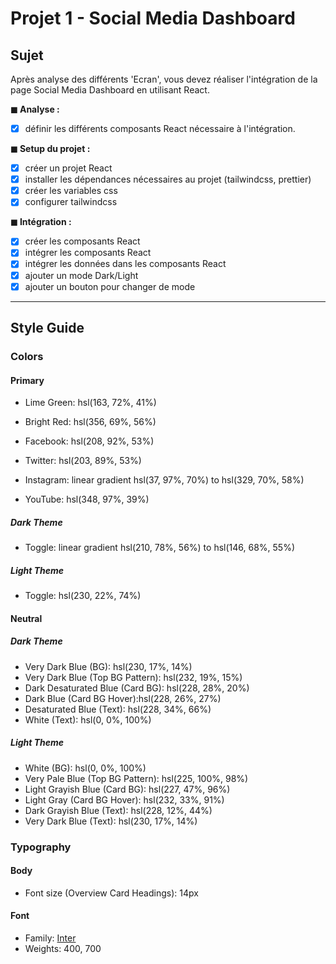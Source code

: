 # Projet 1 - Social Media Dashboard

## Sujet

Après analyse des différents 'Ecran', vous devez réaliser l'intégration de la page Social Media Dashboard en utilisant React.

**◼︎ Analyse :**

- [x] définir les différents composants React nécessaire à l'intégration.

**◼︎ Setup du projet :**

- [x] créer un projet React
- [x] installer les dépendances nécessaires au projet (tailwindcss, prettier)
- [x] créer les variables css
- [x] configurer tailwindcss

**◼︎ Intégration :**

- [x] créer les composants React
- [x] intégrer les composants React
- [x] intégrer les données dans les composants React
- [x] ajouter un mode Dark/Light
- [x] ajouter un bouton pour changer de mode

---

## Style Guide

### Colors

#### Primary

- Lime Green: hsl(163, 72%, 41%)
- Bright Red: hsl(356, 69%, 56%)

- Facebook: hsl(208, 92%, 53%)
- Twitter: hsl(203, 89%, 53%)
- Instagram: linear gradient hsl(37, 97%, 70%) to hsl(329, 70%, 58%)
- YouTube: hsl(348, 97%, 39%)

##### Dark Theme

- Toggle: linear gradient hsl(210, 78%, 56%) to hsl(146, 68%, 55%)

##### Light Theme

- Toggle: hsl(230, 22%, 74%)

#### Neutral

##### Dark Theme

- Very Dark Blue (BG): hsl(230, 17%, 14%)
- Very Dark Blue (Top BG Pattern): hsl(232, 19%, 15%)
- Dark Desaturated Blue (Card BG): hsl(228, 28%, 20%)
- Dark Blue (Card BG Hover):hsl(228, 26%, 27%)
- Desaturated Blue (Text): hsl(228, 34%, 66%)
- White (Text): hsl(0, 0%, 100%)

##### Light Theme

- White (BG): hsl(0, 0%, 100%)
- Very Pale Blue (Top BG Pattern): hsl(225, 100%, 98%)
- Light Grayish Blue (Card BG): hsl(227, 47%, 96%)
- Light Gray (Card BG Hover): hsl(232, 33%, 91%)
- Dark Grayish Blue (Text): hsl(228, 12%, 44%)
- Very Dark Blue (Text): hsl(230, 17%, 14%)

### Typography

#### Body

- Font size (Overview Card Headings): 14px

#### Font

- Family: [Inter](https://fonts.google.com/specimen/Inter)
- Weights: 400, 700

